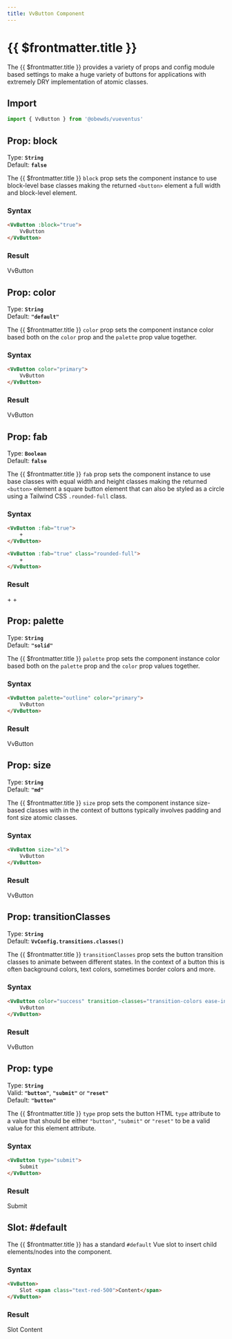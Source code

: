 ```yaml
---
title: VvButton Component
---
```


<script setup>
    import { VvButton } from '../../../src/index'
</script>



# {{ $frontmatter.title }}

The {{ $frontmatter.title }} provides a variety of props and config module based settings to make a huge variety of buttons for applications with extremely DRY implementation of atomic classes.





## Import

```javascript
import { VvButton } from '@obewds/vueventus'
```





## Prop: block

Type: **`String`**  
Default: **`false`**

The {{ $frontmatter.title }} `block` prop sets the component instance to use block-level base classes making the returned `<button>` element a full width and block-level element.

### Syntax

```html
<VvButton :block="true">
    VvButton
</VvButton>
```

### Result

<div class="w-full py-4">
    <VvButton :block="true">
        VvButton
    </VvButton>
</div>





## Prop: color

Type: **`String`**  
Default: **`"default"`**

The {{ $frontmatter.title }} `color` prop sets the component instance color based both on the `color` prop and the `palette` prop value together.

### Syntax

```html
<VvButton color="primary">
    VvButton
</VvButton>
```

### Result

<div class="w-full py-4">
    <VvButton color="primary">
        VvButton
    </VvButton>
</div>





## Prop: fab

Type: **`Boolean`**  
Default: **`false`**

The {{ $frontmatter.title }} `fab` prop sets the component instance to use base classes with equal width and height classes making the returned `<button>` element a square button element that can also be styled as a circle using a Tailwind CSS `.rounded-full` class.

### Syntax

```html
<VvButton :fab="true">
    +
</VvButton>

<VvButton :fab="true" class="rounded-full">
    +
</VvButton>
```

### Result

<div class="w-full py-4">
    <VvButton :fab="true">
        +
    </VvButton>
    <VvButton :fab="true" class="rounded-full">
        +
    </VvButton>
</div>





## Prop: palette

Type: **`String`**  
Default: **`"solid"`**

The {{ $frontmatter.title }} `palette` prop sets the component instance color based both on the `palette` prop and the `color` prop values together.

### Syntax

```html
<VvButton palette="outline" color="primary">
    VvButton
</VvButton>
```

### Result

<div class="w-full py-4">
    <VvButton palette="outline" color="primary" class="border-solid">
        VvButton
    </VvButton>
</div>





## Prop: size

Type: **`String`**  
Default: **`"md"`**

The {{ $frontmatter.title }} `size` prop sets the component instance size-based classes with in the context of buttons typically involves padding and font size atomic classes.

### Syntax

```html
<VvButton size="xl">
    VvButton
</VvButton>
```

### Result

<div class="w-full py-4">
    <VvButton size="xl">
        VvButton
    </VvButton>
</div>





## Prop: transitionClasses

Type: **`String`**  
Default: **`VvConfig.transitions.classes()`**

The {{ $frontmatter.title }} `transitionClasses` prop sets the button transition classes to animate between different states. In the context of a button this is often background colors, text colors, sometimes border colors and more.

### Syntax

```html
<VvButton color="success" transition-classes="transition-colors ease-in duration-1000">
    VvButton
</VvButton>
```

### Result

<div class="w-full py-4">
    <VvButton color="success" transition-classes="transition-colors ease-in duration-1000">
        VvButton
    </VvButton>
</div>





## Prop: type

Type: **`String`**  
Valid: **`"button"`**, **`"submit"`** or **`"reset"`**  
Default: **`"button"`**

The {{ $frontmatter.title }} `type` prop sets the button HTML `type` attribute to a value that should be either `"button"`, `"submit"` or `"reset"` to be a valid value for this element attribute.

### Syntax

```html
<VvButton type="submit">
    Submit
</VvButton>
```

### Result

<div class="w-full py-4">
    <VvButton type="submit">
        Submit
    </VvButton>
</div>





## Slot: #default

The {{ $frontmatter.title }} has a standard `#default` Vue slot to insert child elements/nodes into the component.

### Syntax

```html
<VvButton>
    Slot <span class="text-red-500">Content</span>
</VvButton>
```

### Result

<div class="w-full py-4">
    <VvButton>
        Slot <span class="text-red-500">Content</span>
    </VvButton>
</div>


